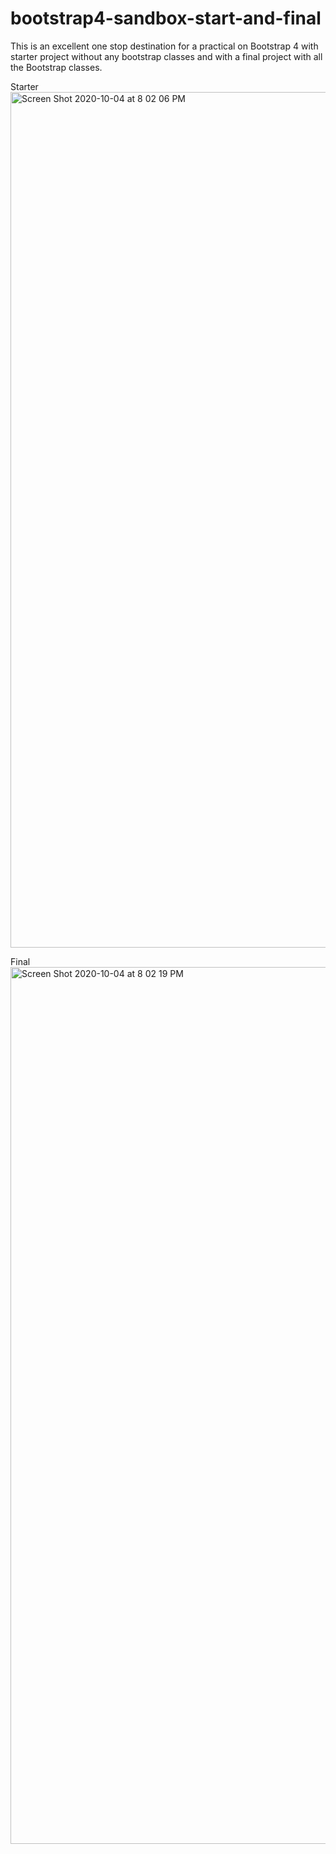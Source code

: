 # bootstrap4-sandbox-start-and-final

This is an excellent one stop destination for a practical on Bootstrap 4 with starter project without any bootstrap classes and with a final project with all the Bootstrap classes. 

Starter
<img width="1369" alt="Screen Shot 2020-10-04 at 8 02 06 PM" src="https://user-images.githubusercontent.com/72097871/95018368-ec979300-067c-11eb-8575-49979efc1884.png">

Final
<img width="1403" alt="Screen Shot 2020-10-04 at 8 02 19 PM" src="https://user-images.githubusercontent.com/72097871/95018379-f5886480-067c-11eb-916d-260e7cab8723.png">
